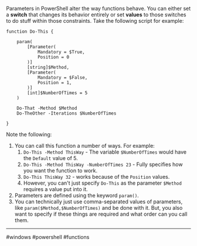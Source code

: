 Parameters in PowerShell alter the way functions behave. You can either set a **switch** that changes its behavior entirely or set **values** to those switches to do stuff within those constraints. Take the following script for example:

```
function Do-This {

	param(
		[Parameter(
			Mandatory = $True,
			Position = 0
		)]
		[string]$Method,
		[Parameter(
			Mandatory = $False,
			Position = 1,
		)]
		[int]$NumberOfTimes = 5
	)
	
	Do-That -Method $Method
	Do-TheOther -Iterations $NumberOfTimes

}
```

Note the following:
1. You can call this function a number of ways. For example:
	1. `Do-This -Method ThisWay` - The variable `$NumberOfTimes` would have the `Default` value of 5.
	2. `Do-This -Method ThisWay -NumberOfTimes 23` - Fully specifies how you want the function to work.
	3. `Do-This ThisWay 32` - works because of the `Position` values.
	4. However, you can't just specify `Do-This` as the parameter `$Method` requires a value put into it.
2. Parameters are defined using the keyword `param()`.
3. You can technically just use comma-separated values of parameters, like `param($Method,$NumberOfTimes)` and be done with it. But, you also want to specify if these things are required and what order can you call them.

---
#windows #powershell #functions 